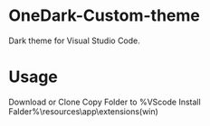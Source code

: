 # OneDark-Custom-theme
Dark theme for Visual Studio Code. 

# Usage
Download or Clone
Copy Folder to %VScode Install Falder%\resources\app\extensions(win)
